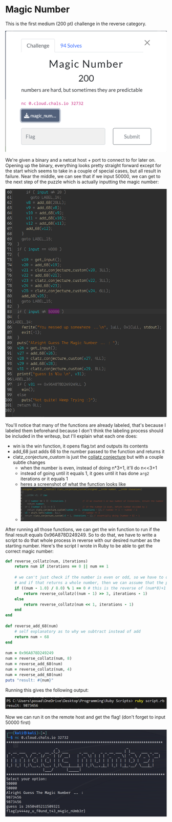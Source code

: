 # Magic Number
This is the first medium (200 pt) challenge in the reverse category.

![Image](./images/challenge.png)

We're given a binary and a netcat host + port to connect to for later on. Opening up the binary, everything looks pretty straight forward except for the start which seems to take in a couple of special cases, but all result in failure. Near the middle, we can see that if we input 50000, we can get to the next step of the puzzle which is actually inputting the magic number:

![Image](./images/ida.png)

You'll notice that many of the functions are already labeled, that's because I labeled them beforehand because I don't think the labeling process should be included in the writeup, but I'll explain what each one does:
- win is the win function, it opens flag.txt and outputs its contents
- add_68 just adds 68 to the number passed to the function and returns it
- clatz_conjecture_custom is just the [collatz conjecture](https://en.wikipedia.org/wiki/Collatz_conjecture) but with a couple subtle changes
  - when the number is even, instead of doing n*3+1, it'll do n<<3+1
  - instead of going until it equals 1, it goes until it has done `arg2` iterations or it equals 1
  - heres a screenshot of what the function looks like
  - ![Image](./images/clatz.png)

After running all those functions, we can get the win function to run if the final result equals 0x96A878D249249. So to do that, we have to write a script to do that whole process in reverse with our desired number as the starting number. Here's the script I wrote in Ruby to be able to get the correct magic number:

```rb
def reverse_collatz(num, iterations)
    return num if iterations == 0 || num == 1

    # we can't just check if the number is even or odd, so we have to do the operation for the odd number
    # and if that returns a whole number, then we can assume that the previous number was odd
    if ((num - 1.0) / 8.0) % 1 == 0 # this is the reverse of (num*8)+1
        return reverse_collatz((num - 1) >> 3, iterations - 1)
    else
        return reverse_collatz(num << 1, iterations - 1)
    end
end

def reverse_add_68(num)
    # self explanatory as to why we subtract instead of add
    return num - 68
end

num = 0x96A878D249249
num = reverse_collatz(num, 8)
num = reverse_add_68(num)
num = reverse_collatz(num, 4)
num = reverse_add_68(num)
puts "result: #{num}"
```

Running this gives the following output:

![Image](./images/output.png)

Now we can run it on the remote host and get the flag! (don't forget to input 50000 first)

![Image](./images/flag.png)

